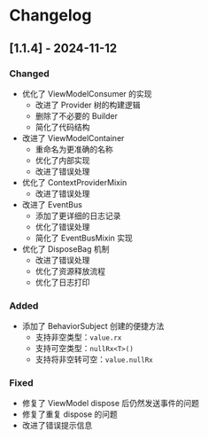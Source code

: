 # Changelog

## [1.1.4] - 2024-11-12

### Changed

- 优化了 ViewModelConsumer 的实现
  - 改进了 Provider 树的构建逻辑
  - 删除了不必要的 Builder
  - 简化了代码结构
- 改进了 ViewModelContainer
  - 重命名为更准确的名称
  - 优化了内部实现
  - 改进了错误处理
- 优化了 ContextProviderMixin
  - 改进了错误处理
- 改进了 EventBus
  - 添加了更详细的日志记录
  - 优化了错误处理
  - 简化了 EventBusMixin 实现
- 优化了 DisposeBag 机制
  - 改进了错误处理
  - 优化了资源释放流程
  - 优化了日志打印

### Added

- 添加了 BehaviorSubject 创建的便捷方法
  - 支持非空类型：`value.rx`
  - 支持可空类型：`nullRx<T>()`
  - 支持将非空转可空：`value.nullRx`

### Fixed

- 修复了 ViewModel dispose 后仍然发送事件的问题
- 修复了重复 dispose 的问题
- 改进了错误提示信息

